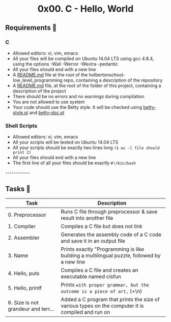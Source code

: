 <h1 align="center" class="code-line" data-line-start=0 data-line-end=1 ><a id="0x00_C__Hello_World_0"></a>0x00. C - Hello, World</h1>
<h2 class="code-line" data-line-start=1 data-line-end=2 ><a id="Requirements_1"></a>Requirements 📢</h2>
<h3 class="code-line" data-line-start=2 data-line-end=3 ><a id="C_2"></a>C</h3>
<ul>
<li class="has-line-data" data-line-start="3" data-line-end="4">Allowed editors: vi, vim, emacs</li>
<li class="has-line-data" data-line-start="4" data-line-end="5">All your files will be compiled on Ubuntu 14.04 LTS using gcc 4.8.4, using the options -Wall -Werror -Wextra -pedantic</li>
<li class="has-line-data" data-line-start="5" data-line-end="6">All your files should end with a new line</li>
<li class="has-line-data" data-line-start="6" data-line-end="7">A <a href="http://README.md">README.md</a> file at the root of the holbertonschool-low_level_programming repo, containing a description of the repository</li>
<li class="has-line-data" data-line-start="7" data-line-end="8">A <a href="http://README.md">README.md</a> file, at the root of the folder of this project, containing a description of the project</li>
<li class="has-line-data" data-line-start="8" data-line-end="9">There should be no errors and no warnings during compilation</li>
<li class="has-line-data" data-line-start="9" data-line-end="10">You are not allowed to use system</li>
<li class="has-line-data" data-line-start="10" data-line-end="11">Your code should use the Betty style. It will be checked using <a href="https://github.com/holbertonschool/Betty/blob/master/betty-style.pl">betty-style.pl</a> and <a href="https://github.com/holbertonschool/Betty/blob/master/betty-doc.pl">betty-doc.pl</a></li>
</ul>
<h3 class="code-line" data-line-start=11 data-line-end=12 ><a id="Shell_Scripts_11"></a>Shell Scripts</h3>
<ul>
<li class="has-line-data" data-line-start="13" data-line-end="14">Allowed editors: vi, vim, emacs</li>
<li class="has-line-data" data-line-start="14" data-line-end="15">All your scripts will be tested on Ubuntu 14.04 LTS</li>
<li class="has-line-data" data-line-start="15" data-line-end="16">All your scripts should be exactly two lines long <code>($ wc -l file should print 2)</code></li>
<li class="has-line-data" data-line-start="16" data-line-end="17">All your files should end with a new line</li>
<li class="has-line-data" data-line-start="17" data-line-end="19">The first line of all your files should be exactly <code>#!/bin/bash</code></li>
</ul>
------------
<h2 class="code-line" data-line-start=19 data-line-end=20 ><a id="Tasks_19"></a>Tasks &#128209</h2>
<table align="center" class="table table-striped table-bordered">
<thead>
<tr>
<th>Task</th>
<th>Description</th>
</tr>
</thead>
<tbody>
<tr>
<td>0. Preprocessor</td>
<td>Runs C file through preprocessor &amp; save result into another file</td>
</tr>
<tr>
<td>1. Compiler</td>
<td>Compiles a C file but does not link</td>
</tr>
<tr>
<td>2. Assembler</td>
<td>Generates the assembly code of a C code and save it in an output file</td>
</tr>
<tr>
<td>3. Name</td>
<td>Prints exactly &quot;Programming is like building a multilingual puzzle, followed by a new line</td>
</tr>
<tr>
<td>4. Hello, puts</td>
<td>Compiles a C file and creates an executable named cisfun</td>
</tr>
<tr>
<td>5. Hello, printf</td>
<td>Prints <code>with proper grammar, but the outcome is a piece of art,</code> (+\n)</td>
</tr>
<tr>
<td>6. Size is not grandeur and terr…</td>
<td>Added a C program that prints the size of various types on the computer it is compiled and run on</td>
</tr>
</tbody>
</table>
